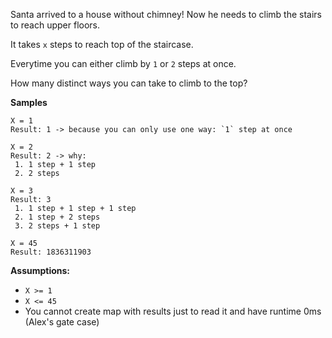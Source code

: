 Santa arrived to a house without chimney! Now he needs to climb the stairs to reach upper floors. 

It takes `x` steps to reach top of the staircase.

Everytime you can either climb by `1` or `2` steps at once. 

How many distinct ways you can take to climb to the top?

**Samples**
```
X = 1
Result: 1 -> because you can only use one way: `1` step at once
```
```
X = 2
Result: 2 -> why:
 1. 1 step + 1 step
 2. 2 steps
```
```
X = 3
Result: 3
 1. 1 step + 1 step + 1 step
 2. 1 step + 2 steps
 3. 2 steps + 1 step
```
```
X = 45
Result: 1836311903
```

**Assumptions:**
* `X >= 1`
* `X <= 45`
* You cannot create map with results just to read it and have runtime 0ms (Alex's gate case)
